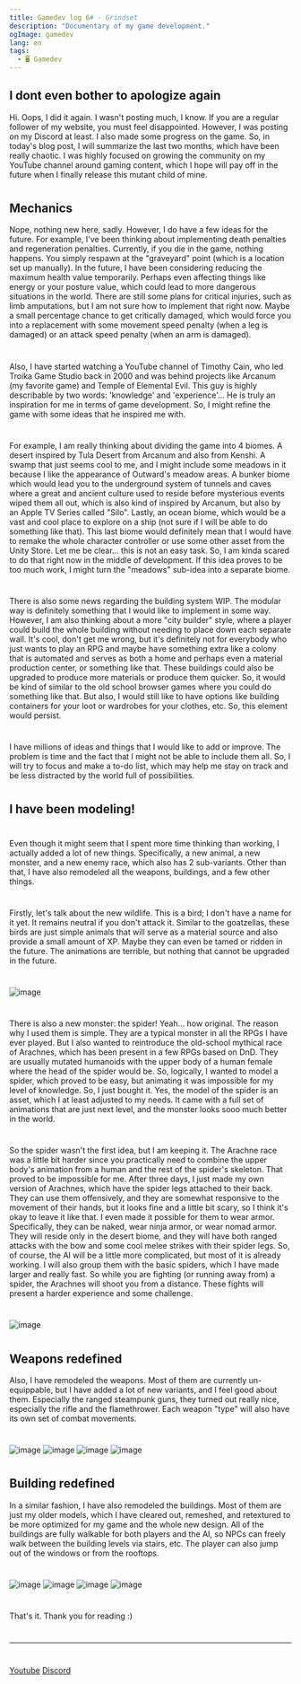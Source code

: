 ```yaml
---
title: Gamedev log 6# - Grindset
description: "Documentary of my game development."
ogImage: gamedev
lang: en
tags:
  - 🖥️ Gamedev
---
```

## I dont even bother to apologize again
Hi.
Oops, I did it again. I wasn't posting much, I know. If you are a regular follower of my website, 
you must feel disappointed. However, I was posting on my Discord at least. I also made some progress 
on the game. So, in today's blog post, I will summarize the last two months, which have been really 
chaotic. I was highly focused on growing the community on my YouTube channel around gaming content, 
which I hope will pay off in the future when I finally release this mutant child of mine.
#
## Mechanics
Nope, nothing new here, sadly. However, I do have a few ideas for the future. For example, I've been thinking about implementing death penalties and regeneration penalties. Currently, if you die in the game, nothing happens. You simply respawn at the "graveyard" point (which is a location set up manually). In the future, I have been considering reducing the maximum health value temporarily. Perhaps even affecting things like energy or your posture value, which could lead to more dangerous situations in the world.
There are still some plans for critical injuries, such as limb amputations, but I am not sure how to implement that right now. Maybe a small percentage chance to get critically damaged, which would force you into a replacement with some movement speed penalty (when a leg is damaged) or an attack speed penalty (when an arm is damaged). 
#
Also, I have started watching a YouTube channel of Timothy Cain, who led Troika Game Studio back in 2000 and was behind projects like Arcanum (my favorite game) and Temple of Elemental Evil. This guy is highly describable by two words: 'knowledge' and 'experience'... He is truly an inspiration for me in terms of game development. So, I might refine the game with some ideas that he inspired me with.
#
For example, I am really thinking about dividing the game into 4 biomes. A desert inspired by Tula Desert from Arcanum and also from Kenshi. A swamp that just seems cool to me, and I might include some meadows in it because I like the appearance of Outward's meadow areas. A bunker biome which would lead you to the underground system of tunnels and caves where a great and ancient culture used to reside before mysterious events wiped them all out, which is also kind of inspired by Arcanum, but also by an Apple TV Series called "Silo". Lastly, an ocean biome, which would be a vast and cool place to explore on a ship (not sure if I will be able to do something like that). This last biome would definitely mean that I would have to remake the whole character controller or use some other asset from the Unity Store. Let me be clear... this is not an easy task. So, I am kinda scared to do that right now in the middle of development. If this idea proves to be too much work, I might turn the "meadows" sub-idea into a separate biome. 
#
There is also some news regarding the building system WIP. The modular way is definitely something that I would like to implement in some way. However, I am also thinking about a more "city builder" style, where a player could build the whole building without needing to place down each separate wall. It's cool, don't get me wrong, but it's definitely not for everybody who just wants to play an RPG and maybe have something extra like a colony that is automated and serves as both a home and perhaps even a material production center, or something like that. These buildings could also be upgraded to produce more materials or produce them quicker. So, it would be kind of similar to the old school browser games where you could do something like that. But also, I would still like to have options like building containers for your loot or wardrobes for your clothes, etc. So, this element would persist. 
#
I have millions of ideas and things that I would like to add or improve. The problem is time and the fact that I might not be able to include them all. So, I will try to focus and make a to-do list, which may help me stay on track and be less distracted by the world full of possibilities. 
#
## I have been modeling! 
#
Even though it might seem that I spent more time thinking than working, I actually added a lot of new things. Specifically, a new animal, a new monster, and a new enemy race, which also has 2 sub-variants. Other than that, I have also remodeled all the weapons, buildings, and a few other things.
#
Firstly, let's talk about the new wildlife. This is a bird; I don't have a name for it yet. It remains neutral if you don't attack it. Similar to the goatzellas, these birds are just simple animals that will serve as a material source and also provide a small amount of XP. Maybe they can even be tamed or ridden in the future. The animations are terrible, but nothing that cannot be upgraded in the future.
#
![image](https://cdn.discordapp.com/attachments/980416693094453268/1130245019840823336/image.png)
#
There is also a new monster: the spider! Yeah... how original. The reason why I used them is simple. They are a typical monster in all the RPGs I have ever played. But I also wanted to reintroduce the old-school mythical race of Arachnes, which has been present in a few RPGs based on DnD. They are usually mutated humanoids with the upper body of a human female where the head of the spider would be. So, logically, I wanted to model a spider, which proved to be easy, but animating it was impossible for my level of knowledge. So, I just bought it. Yes, the model of the spider is an asset, which I at least adjusted to my needs. It came with a full set of animations that are just next level, and the monster looks sooo much better in the world. 
#
So the spider wasn't the first idea, but I am keeping it. The Arachne race was a little bit harder since you practically need to combine the upper body's animation from a human and the rest of the spider's skeleton. That proved to be impossible for me. After three days, I just made my own version of Arachnes, which have the spider legs attached to their back. They can use them offensively, and they are somewhat responsive to the movement of their hands, but it looks fine and a little bit scary, so I think it's okay to leave it like that. I even made it possible for them to wear armor. Specifically, they can be naked, wear ninja armor, or wear nomad armor. They will reside only in the desert biome, and they will have both ranged attacks with the bow and some cool melee strikes with their spider legs. So, of course, the AI will be a little more complicated, but most of it is already working. I will also group them with the basic spiders, which I have made larger and really fast. So while you are fighting (or running away from) a spider, the Arachnes will shoot you from a distance. These fights will present a harder experience and some challenge. 
#
![image](https://cdn.discordapp.com/attachments/980416693094453268/1128780561427730542/image.png)
#
## Weapons redefined 
Also, I have remodeled the weapons. Most of them are currently un-equippable, but I have added a lot of new variants, and I feel good about them. Especially the ranged steampunk guns, they turned out really nice, especially the rifle and the flamethrower. Each weapon "type" will also have its own set of combat movements.
#
![image](https://cdn.discordapp.com/attachments/980416693094453268/1125197541055664209/image.png)
![image](https://cdn.discordapp.com/attachments/980416693094453268/1125197540191649903/image.png)
![image](https://cdn.discordapp.com/attachments/980416693094453268/1125197540736901232/image.png)
![image](https://cdn.discordapp.com/attachments/980416693094453268/1125197541319917698/image.png)
#
## Building redefined
In a similar fashion, I have also remodeled the buildings. Most of them are just my older models, which I have cleared out, remeshed, and retextured to be more optimized for my game and the whole new design. All of the buildings are fully walkable for both players and the AI, so NPCs can freely walk between the building levels via stairs, etc. The player can also jump out of the windows or from the rooftops.
#
![image](https://cdn.discordapp.com/attachments/980416693094453268/1129889686891020351/image.png)
![image](https://cdn.discordapp.com/attachments/980416693094453268/1130217822031712366/image.png)
![image](https://cdn.discordapp.com/attachments/980416693094453268/1130245217237352588/image.png)
![image](https://cdn.discordapp.com/attachments/980416693094453268/1130245976632856577/image.png)
#
That's it. Thank you for reading :)
#
---
#
[Youtube](https://www.youtube.com/c/ViktorBřenekYT)
[Discord](https://discord.com/invite/2Uj6N5N)
